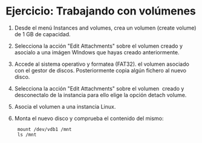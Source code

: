 # Ejercicio: Trabajando con volúmenes

1. Desde el menú Instances and volumes, crea un volumen (create volume) de 1 GB de capacidad.
2. Selecciona la acción "Edit Attachments" sobre el volumen creado y asocialo a una imágen WIndows que hayas creado anteriormente.
3. Accede al sistema operativo y formatea (FAT32). el volumen asociado con el gestor de discos. Posteriormente copia algún fichero al nuevo disco.
4. Selecciona la acción "Edit Attachments" sobre el volumen  creado y desconectalo de la instancia para ello elige la opción detach volume.
5. Asocia el volumen a una instancia Linux.
6. Monta el nuevo disco y comprueba el contenido del mismo:

        mount /dev/vdb1 /mnt
        ls /mnt
